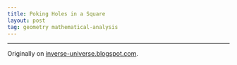 ```yaml
---
title: Poking Holes in a Square
layout: post
tag: geometry mathematical-analysis
---
```



---------------------------------------------

Originally on [inverse-universe.blogspot.com](https://inverse-universe.blogspot.com/2010/03/man-trying-to-keep-myself-to-these.html).
